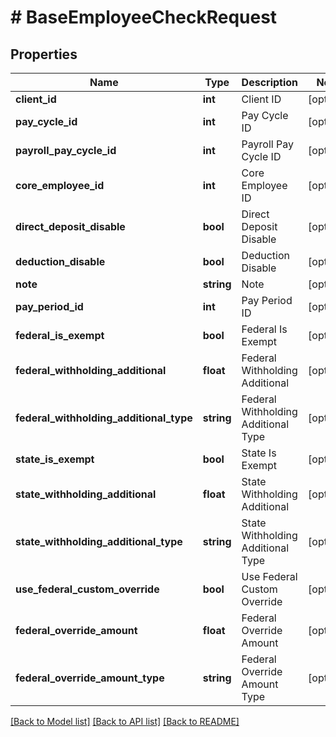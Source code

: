 # # BaseEmployeeCheckRequest

## Properties

Name | Type | Description | Notes
------------ | ------------- | ------------- | -------------
**client_id** | **int** | Client ID | [optional]
**pay_cycle_id** | **int** | Pay Cycle ID | [optional]
**payroll_pay_cycle_id** | **int** | Payroll Pay Cycle ID | [optional]
**core_employee_id** | **int** | Core Employee ID | [optional]
**direct_deposit_disable** | **bool** | Direct Deposit Disable | [optional]
**deduction_disable** | **bool** | Deduction Disable | [optional]
**note** | **string** | Note | [optional]
**pay_period_id** | **int** | Pay Period ID | [optional]
**federal_is_exempt** | **bool** | Federal Is Exempt | [optional]
**federal_withholding_additional** | **float** | Federal Withholding Additional | [optional]
**federal_withholding_additional_type** | **string** | Federal Withholding Additional Type | [optional]
**state_is_exempt** | **bool** | State Is Exempt | [optional]
**state_withholding_additional** | **float** | State Withholding Additional | [optional]
**state_withholding_additional_type** | **string** | State Withholding Additional Type | [optional]
**use_federal_custom_override** | **bool** | Use Federal Custom Override | [optional]
**federal_override_amount** | **float** | Federal Override Amount | [optional]
**federal_override_amount_type** | **string** | Federal Override Amount Type | [optional]

[[Back to Model list]](../../README.md#models) [[Back to API list]](../../README.md#endpoints) [[Back to README]](../../README.md)
